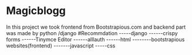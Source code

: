 # Magicblogg
In this project  we took frontend from Bootstrapious.com and backend part was made by python /django
 #Recommdation
 -----django
 ------crispy forms
 ------Tinymce Editor
 ------alllauth
 ------html
 --------bootstrapious websites(frontend)
 -------javascript
 -----css
